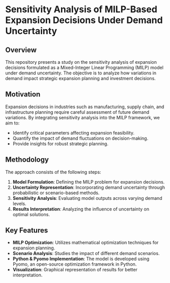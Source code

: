 # Sensitivity Analysis of MILP-Based Expansion Decisions Under Demand Uncertainty

## Overview
This repository presents a study on the sensitivity analysis of expansion decisions formulated as a Mixed-Integer Linear Programming (MILP) model under demand uncertainty. The objective is to analyze how variations in demand impact strategic expansion planning and investment decisions.

## Motivation
Expansion decisions in industries such as manufacturing, supply chain, and infrastructure planning require careful assessment of future demand variations. By integrating sensitivity analysis into the MILP framework, we aim to:
- Identify critical parameters affecting expansion feasibility.
- Quantify the impact of demand fluctuations on decision-making.
- Provide insights for robust strategic planning.

## Methodology
The approach consists of the following steps:
1. **Model Formulation**: Defining the MILP problem for expansion decisions.
2. **Uncertainty Representation**: Incorporating demand uncertainty through probabilistic or scenario-based methods.
3. **Sensitivity Analysis**: Evaluating model outputs across varying demand levels.
4. **Results Interpretation**: Analyzing the influence of uncertainty on optimal solutions.

## Key Features
- **MILP Optimization**: Utilizes mathematical optimization techniques for expansion planning.
- **Scenario Analysis**: Studies the impact of different demand scenarios.
- **Python & Pyomo Implementation**: The model is developed using Pyomo, an open-source optimization framework in Python.
- **Visualization**: Graphical representation of results for better interpretation.
